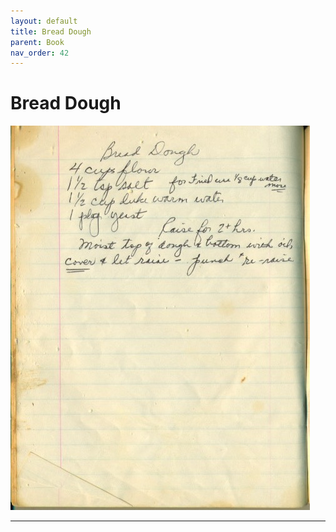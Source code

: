 ```yaml
---
layout: default
title: Bread Dough
parent: Book
nav_order: 42
---
```


# Bread Dough
![Bread Dough](/recipe-images/pages/page-42.jpg)

---
